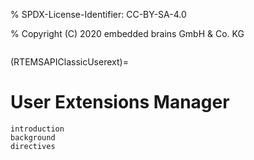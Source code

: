 % SPDX-License-Identifier: CC-BY-SA-4.0

% Copyright (C) 2020 embedded brains GmbH & Co. KG

```{index} user extensions
```

(RTEMSAPIClassicUserext)=

# User Extensions Manager

```{toctree}
introduction
background
directives
```
